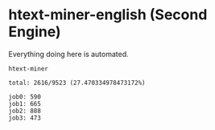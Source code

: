 # htext-miner-english (Second Engine)

Everything doing here is automated.

```
htext-miner

total: 2616/9523 (27.470334978473172%)

job0: 590
job1: 665
job2: 888
job3: 473
```